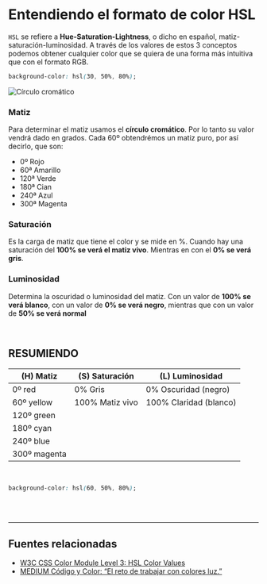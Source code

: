 # Entendiendo el formato de color HSL

`HSL` se refiere a __Hue-Saturation-Lightness__, o dicho en español, matiz-saturación-luminosidad. A través de los valores de estos 3 conceptos podemos obtener cualquier color que se quiera de una forma más intuitiva que con el formato RGB.

```css
background-color: hsl(30, 50%, 80%);
```

![Círculo cromático](https://miro.medium.com/v2/resize:fit:828/format:webp/1*dIyn9X82u-4lGO-7APyOKA.jpeg "Círbulo cromático. Gracias a María Paulina por su artículo en Medium (ver en fuentes relacionadas)")

### __Matiz__
Para determinar el matiz usamos el __círculo cromático__. Por lo tanto su valor vendrá dado en grados. Cada 60º obtendrémos un matiz puro, por así decirlo, que son:
 - 0º Rojo
 - 60ª Amarillo
 - 120ª Verde
 - 180ª Cian
 - 240ª Azul
 - 300ª Magenta

### __Saturación__
Es la carga de matiz que tiene el color y se mide en %. Cuando hay una saturación del __100% se verá el matiz vivo__. Mientras en con el __0% se verá gris__.

### __Luminosidad__
Determina la oscuridad o luminosidad del matiz. Con un valor de __100% se verá blanco__, con un valor de __0% se verá negro__, mientras que con un valor de __50% se verá normal__

<br>

## RESUMIENDO
| (H) Matiz    | (S) Saturación  | (L) Luminosidad        |
|--------------|-----------------|------------------------|
| 0º red       | 0% Gris         | 0% Oscuridad (negro)   |
| 60º yellow   | 100% Matiz vivo | 100% Claridad (blanco) |
| 120º green   |                 |                        |
| 180º cyan    |                 |                        |
| 240º blue    |                 |                        |
| 300º magenta |                 |                        |

<br>

```css
background-color: hsl(60, 50%, 80%);
```

<br>
<br>
<hr>

## Fuentes relacionadas
- [W3C CSS Color Module Level 3: HSL Color Values](https://www.w3.org/TR/css-color-3/#hsl-color)
- [MEDIUM Código y Color: “El reto de trabajar con colores luz.”](https://jemapau.medium.com/c%C3%B3digo-y-color-el-reto-de-trabajar-con-colores-luz-ac76f736fa3a)

